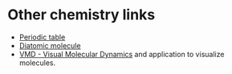 # Other chemistry links

* [Periodic table](https://ptable.com/)
* [Diatomic molecule](https://en.wikipedia.org/wiki/Diatomic_molecule)
* [VMD - Visual Molecular Dynamics](https://www.ks.uiuc.edu/Research/vmd/) and application to visualize molecules.


